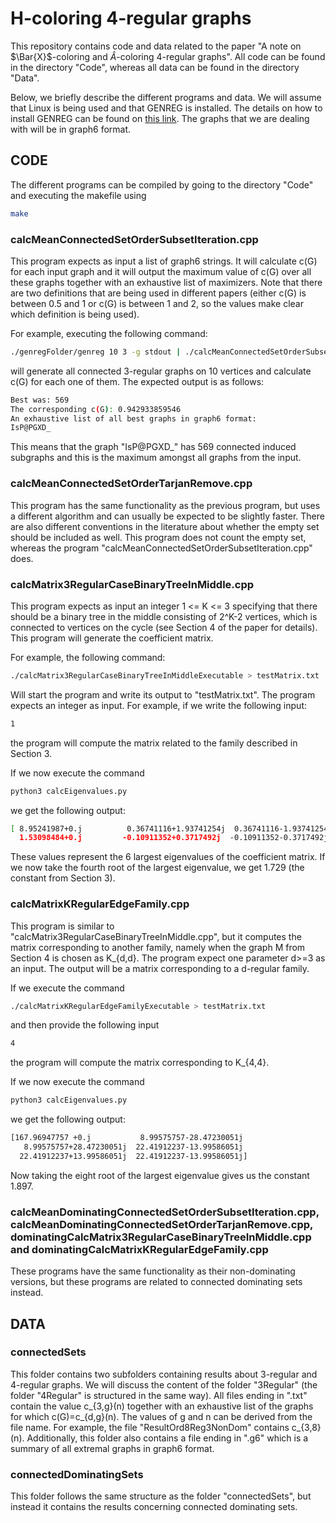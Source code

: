 # H-coloring 4-regular graphs

This repository contains code and data related to the paper "A note on $\Bar{X}$-coloring and $\hat{A}$-coloring 4-regular graphs". All code can be found in the directory "Code", whereas all data can be found in the directory "Data".

Below, we briefly describe the different programs and data. We will assume that Linux is being used and that GENREG is installed. The details on how to install GENREG can be found on [this link](https://www.mathe2.uni-bayreuth.de/markus/reggraphs.html). The graphs that we are dealing with will be in graph6 format.


## CODE
The different programs can be compiled by going to the directory "Code" and executing the makefile using
```bash
make
```

### calcMeanConnectedSetOrderSubsetIteration.cpp

This program expects as input a list of graph6 strings. It will calculate c(G) for each input graph and it will output the maximum value of c(G) over all these graphs together with an exhaustive list of maximizers. Note that there are two definitions that are being used in different papers (either c(G) is between 0.5 and 1 or c(G) is between 1 and 2, so the values make clear which definition is being used).

For example, executing the following command:

```bash
./genregFolder/genreg 10 3 -g stdout | ./calcMeanConnectedSetOrderSubsetIterationExecutable
```
 will generate all connected 3-regular graphs on 10 vertices and calculate c(G) for each one of them. The expected output is as follows:

```bash
Best was: 569
The corresponding c(G): 0.942933859546
An exhaustive list of all best graphs in graph6 format:
IsP@PGXD_
```

This means that the graph "IsP@PGXD_" has 569 connected induced subgraphs and this is the maximum amongst all graphs from the input.

### calcMeanConnectedSetOrderTarjanRemove.cpp

This program has the same functionality as the previous program, but uses a different algorithm and can usually be expected to be slightly faster. There are also different conventions in the literature about whether the empty set should be included as well. This program does not count the empty set, whereas the program "calcMeanConnectedSetOrderSubsetIteration.cpp" does.

### calcMatrix3RegularCaseBinaryTreeInMiddle.cpp

This program expects as input an integer 1 <= K <= 3 specifying that there should be a binary tree in the middle consisting of 2^K-2 vertices, which is connected to vertices on the cycle (see Section 4 of the paper for details). This program will generate the coefficient matrix.

For example, the following command:
```bash
./calcMatrix3RegularCaseBinaryTreeInMiddleExecutable > testMatrix.txt
```

Will start the program and write its output to "testMatrix.txt". The program expects an integer as input. For example, if we write the following input:

```bash
1
```
the program will compute the matrix related to the family described in Section 3.


If we now execute the command
```bash
python3 calcEigenvalues.py 
```

we get the following output:
```bash
[ 8.95241987+0.j          0.36741116+1.93741254j  0.36741116-1.93741254j
  1.53098484+0.j         -0.10911352+0.3717492j  -0.10911352-0.3717492j ] 
```

These values represent the 6 largest eigenvalues of the coefficient matrix. If we now take the fourth root of the largest eigenvalue, we get 1.729 (the constant from Section 3).

### calcMatrixKRegularEdgeFamily.cpp

This program is similar to "calcMatrix3RegularCaseBinaryTreeInMiddle.cpp", but it computes the matrix corresponding to another family, namely when the graph M from Section 4 is chosen as K_{d,d}. The program expect one parameter d>=3 as an input. The output will be a matrix corresponding to a d-regular family.

If we execute the command
```bash
./calcMatrixKRegularEdgeFamilyExecutable > testMatrix.txt
```
and then provide the following input
```bash
4
```

the program will compute the matrix corresponding to K_{4,4}.

If we now execute the command
```bash
python3 calcEigenvalues.py 
```

we get the following output:
```bash
[167.96947757 +0.j           8.99575757-28.47230051j
   8.99575757+28.47230051j  22.41912237-13.99586051j
  22.41912237+13.99586051j  22.41912237-13.99586051j]
```

Now taking the eight root of the largest eigenvalue gives us the constant 1.897.

### calcMeanDominatingConnectedSetOrderSubsetIteration.cpp, calcMeanDominatingConnectedSetOrderTarjanRemove.cpp, dominatingCalcMatrix3RegularCaseBinaryTreeInMiddle.cpp and dominatingCalcMatrixKRegularEdgeFamily.cpp

These programs have the same functionality as their non-dominating versions, but these programs are related to connected dominating sets instead.

## DATA
### connectedSets
This folder contains two subfolders containing results about 3-regular and 4-regular graphs. We will discuss the content of the folder "3Regular" (the folder "4Regular" is structured in the same way). All files ending in ".txt" contain the value c_{3,g}(n) together with an exhaustive list of the graphs for which c(G)=c_{d,g}(n). The values of g and n can be derived from the file name. For example, the file "ResultOrd8Reg3NonDom" contains c_{3,8}(n). Additionally, this folder also contains a file ending in ".g6" which is a summary of all extremal graphs in graph6 format.

### connectedDominatingSets

This folder follows the same structure as the folder "connectedSets", but instead it contains the results concerning connected dominating sets.
